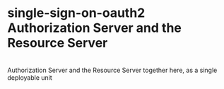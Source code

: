 # single-sign-on-oauth2 Authorization Server and the Resource Server
<br>Authorization Server and the Resource Server together here, as a single deployable unit
